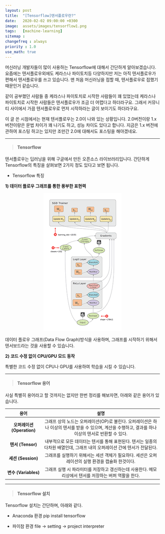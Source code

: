 ```yaml
---
layout: post
title:  "[Tensorflow]텐서플로우란?"
date:   2020-02-02 09:00:00 +0300
image:  assets/images/tensorflow1.png
tags:   [machine-learning]
sitemap : 
changefreq : always
priority : 1.0
use_math: true
---
```


 
머신러닝 개발자들이 많이 사용하는 Tensorflow에 대해서 간단하게 알아보겠습니다.
요즘에는 텐서플로우외에도 케라스나 파이토치등 다양하지만 저는 아직 텐서플로우가 편해서 텐서플로우를 쓰고 있습니다. 맨 처음 머신러닝을 접할 때, 텐서플로우로 접했기 때문인거 같습니다. 

같이 공부했던 사람들 중 케라스나 파이토치로 시작한 사람들이 꽤 있었는데 케라스나 파이토치로 시작한 사람들은 텐서플로우가 조금 더 어렵다고 하더라구요. 그래서 커뮤니티 사이에서 가끔 텐서플로우로 먼저 시작하라는 글이 보이기도 하더라구요. 

이 글 쓴 시점에서는 현재 텐서플로우는 2.0이 나와 있는 상황입니다. 2.0버전이랑 1.x 버전이랑은 문법 차이가 꽤 나기도 하고, 성능 차이도 있다고 합니다. 지금은 1.x 버전에 관하여 포스팅 하고는 있지만 조만간 2.0에 대해서도 포스팅을 해야겠네요.

---------

> #### Tensorflow 

텐서플로우는 딥러닝을 위해 구글에서 만든 오픈소스 라이브러리입니다. 간단하게 Tensorflow의 특징을 살펴보면 2가지 정도 있다고 보면 됩니다. 

* Tensorflow 특징

**1) 데이터 플로우 그래프를 통한 풍부한 표현력**

<center><img src="../assets//images/tensorflow1.png" ></center>

데이터 플로우 그래프(Data Flow Graph)방식을 사용하며, 그래프를 시작하기 위해서 텐서보드라는 것을 사용할 수 있습니다.

**2) 코드 수정 없이 CPU/GPU 모드 동작**

특별한 코드 수정 없이 CPU나 GPU를 사용하여 학습을 시킬 수 있습니다. 

---------

> #### Tensorflow 용어

사실 특별히 용어라고 할 것까지는 없지만 한번 정리를 해보자면, 아래와 같은 용어가 있습니다. 


|  <center>용어</center> |  <center> 설명 </center> | 
|:--------:|:--------:|
|**오퍼레이션 (Operation)**|그래프 상의 노드는 오퍼레이션(OP)로 불린다. 오퍼레이션은 하나 이상의 텐서를 받을 수 있으며, 계산을 수행하고, 결과를 하나 이상의 텐서로 반환할 수 있다. |
|**텐서 (Tensor)**|내부적으로 모든 데이터는 텐서를 통해 표현된다. 텐서는 일종의 다차원 배열인데, 그래프 내의 오퍼레이션 간에 텐서가 전달된다.|
|**세션 (Session)**|그래프를 실행하기 위해서는 세션 객체가 필요하다. 세션은 오퍼레이션의 실행 환경을 캡슐화 한것이다.|
|**변수 (Variables)**|그래프 실행 시 파라미터를 저장하고 갱신하는데 사용한다. 메모리상에서 텐서를 저장하는 버퍼 역활을 한다.|

---------

> #### Tensorflow 설치 

Tensorflow 설치는 간단하며, 아래와 같다. 

- Anaconda 환경
pip install tensorflow

- 파이참 환경
file → setting → project interpreter

